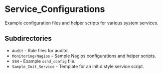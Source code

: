 # Service_Configurations

Example configuration files and helper scripts for various system services.

## Subdirectories

- `Audit` - Rule files for auditd.
- `Monitoring/Nagios` - Sample Nagios configurations and helper scripts.
- `SSH` - Example `sshd_config` file.
- `Sample_Init_Service` - Template for an init.d style service script.
